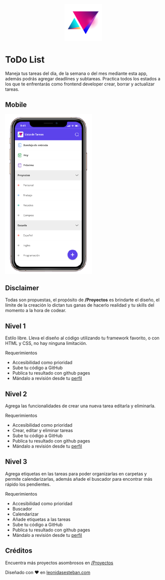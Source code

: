 <div align="center">
<a href="https://leonidasesteban.com/proyectos">
  <img width="120px"  src="https://raw.githubusercontent.com/no-te-rindas/logo/main/Logo/LeonidasEsteban-destello-envolvente-cuadrada.png" />
</a>
</div>

# ToDo List

Maneja tus tareas del día, de la semana o del mes mediante esta app, además podrás agregar deadlines y subtareas. Practica todos los estados a los que te enfrentarás como frontend developer crear, borrar y actualizar tareas.

## Mobile

<img width="280px"  src="https://github.com/no-te-rindas/imagenes/blob/main/Readmes/todolist/todolist.png?raw=true" />

## Disclaimer

Todas son propuestas, el propósito de **/Proyectos** es brindarte el diseño, el límite de la creación lo dictan tus ganas de hacerlo realidad y tu skills del momento a la hora de codear.

## Nivel 1

Estilo libre. Lleva el diseño al código utilizando tu framework favorito, o con HTML y CSS, no hay ninguna limitación.

Requerimientos

- Accesibilidad como prioridad
- Sube tu código a GitHub
- Publica tu resultado con github pages
- Mándalo a revisión desde tu [perfil](https://leonidasesteban.com/estudiante)

## Nivel 2

Agrega las funcionalidades de crear una nueva tarea editarla y eliminarla.

Requerimientos

- Accesibilidad como prioridad
- Crear, editar y eliminar tareas
- Sube tu código a GitHub
- Publica tu resultado con github pages
- Mándalo a revisión desde tu [perfil](https://leonidasesteban.com/estudiante)

## Nivel 3

Agrega etiquetas en las tareas para poder organizarlas en carpetas y permite calendarizarlas, además añade el buscador para encontrar más rápido los pendientes.

Requerimientos

- Accesibilidad como prioridad
- Buscador
- Calendarizar
- Añade etiquetas a las tareas
- Sube tu código a GitHub
- Publica tu resultado con github pages
- Mándalo a revisión desde tu [perfil](https://leonidasesteban.com/estudiante)

## Créditos

Encuentra más proyectos asombrosos en [/Proyectos](https://leonidasesteban.com/proyectos)

Diseñado con ♥️ en [leonidasesteban.com](https://leonidasesteban.com)
